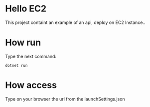 # Hello EC2

This project containt an example of an api, deploy on EC2 Instance..

# How run

Type the next command:

    dotnet run

# How access

Type on your browser the url from the launchSettings.json

    

